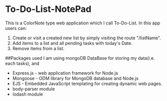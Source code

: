 # To-Do-List-NotePad
This is a ColorNote type web application which I call To-Do-List. In this app users can:

1. Create or visit a created new list by simply visiting the route "/listName".
2. Add items to a list and all pending tasks with today's Date.
3. Remove items from a list.


##Packages used
I am using mongoDB DataBase for storing my data(i.e. each tasks), and 
* Express.js - web application framework for Node.js
* Mongoose - ODM library for MongoDB database and Node.js
* EJS - Embedded JavaScript templating for creating dynamic web pages.
* body-parser module
* lodash module

